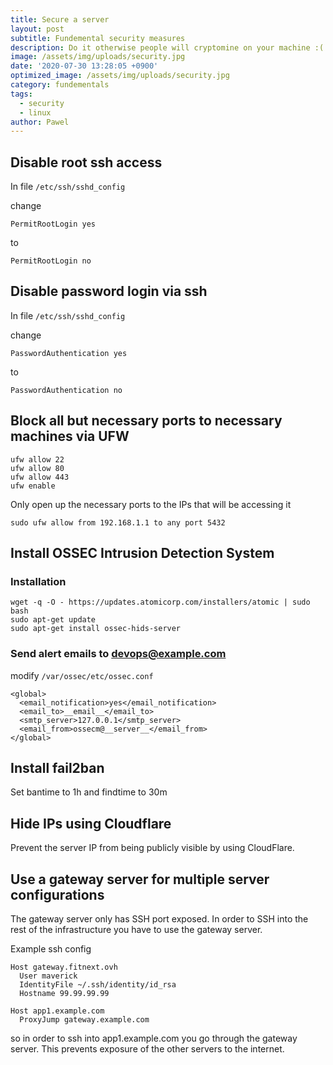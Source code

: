 ```yaml
---
title: Secure a server
layout: post
subtitle: Fundemental security measures
description: Do it otherwise people will cryptomine on your machine :(
image: /assets/img/uploads/security.jpg
date: '2020-07-30 13:28:05 +0900'
optimized_image: /assets/img/uploads/security.jpg
category: fundementals
tags:
  - security
  - linux
author: Pawel
---
```


## Disable root ssh access

In file `/etc/ssh/sshd_config`

change

```
PermitRootLogin yes
```

to

```
PermitRootLogin no
```

## Disable password login via ssh

In file `/etc/ssh/sshd_config`

change

```
PasswordAuthentication yes
```

to

```
PasswordAuthentication no
```

## Block all but necessary ports to necessary machines via UFW

```
ufw allow 22
ufw allow 80
ufw allow 443
ufw enable
```

Only open up the necessary ports to the IPs that will be accessing it
```
sudo ufw allow from 192.168.1.1 to any port 5432
```

## Install OSSEC Intrusion Detection System 

### Installation

```
wget -q -O - https://updates.atomicorp.com/installers/atomic | sudo bash
sudo apt-get update
sudo apt-get install ossec-hids-server
```

### Send alert emails to devops@example.com

modify `/var/ossec/etc/ossec.conf`

```
<global>
  <email_notification>yes</email_notification>
  <email_to>__email__</email_to>
  <smtp_server>127.0.0.1</smtp_server>
  <email_from>ossecm@__server__</email_from>
</global>
```

## Install fail2ban

Set bantime to 1h and findtime to 30m

## Hide IPs using Cloudflare

Prevent the server IP from being publicly visible by using CloudFlare.

## Use a gateway server for multiple server configurations

The gateway server only has SSH port exposed. In order to SSH into the rest of the infrastructure you have to use the gateway server.

Example ssh config

```
Host gateway.fitnext.ovh
  User maverick
  IdentityFile ~/.ssh/identity/id_rsa
  Hostname 99.99.99.99

Host app1.example.com
  ProxyJump gateway.example.com
```

so in order to ssh into app1.example.com you go through the gateway server. This prevents exposure of the other servers to the internet.
